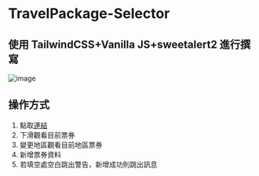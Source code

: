 # TravelPackage-Selector

## 使用 TailwindCSS+Vanilla JS+sweetalert2 進行撰寫
![image](https://user-images.githubusercontent.com/100744871/198951332-263181e6-d652-45cf-8d30-f5ee7c914886.png)

## 操作方式
1. 點取[連結](https://kuominli.github.io/week5-Selector/)
2. 下滑觀看目前票券
3. 變更地區觀看目前地區票券
4. 新增票券資料
5. 若填空處空白跳出警告，新增成功則跳出訊息
